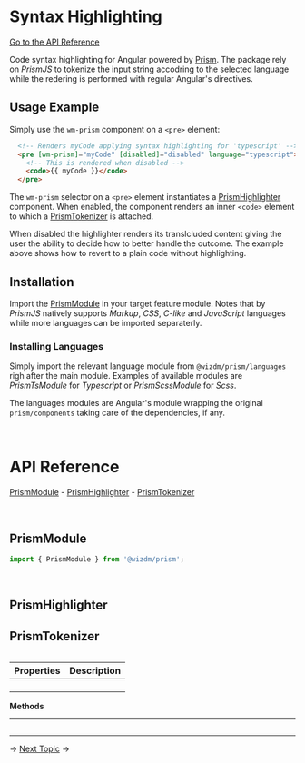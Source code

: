 <!-- toc: reference.json -->

# Syntax Highlighting

[Go to the API Reference](#api-reference)

Code syntax highlighting for Angular powered by [Prism](https://prismjs.com). The package rely on *PrismJS* to tokenize the input string accodring to the selected language while the redering is performed with regular Angular's directives.

## Usage Example
Simply use the `wm-prism` component on a `<pre>` element:

```html
  <!-- Renders myCode applying syntax highlighting for 'typescript' --> 
  <pre [wm-prism]="myCode" [disabled]="disabled" language="typescript">
    <!-- This is rendered when disabled -->
    <code>{{ myCode }}</code>
  </pre>
```
The `wm-prism` selector on a `<pre>` element instantiates a [PrismHighlighter](#prismhighlighter) component. When enabled, the component renders an inner `<code>` element to which a [PrismTokenizer](#prismtokenizer) is attached.

When disabled the highlighter renders its translcluded content giving the user the ability to decide how to better handle the outcome.  The example above shows how to revert to a plain code without highlighting.

## Installation
Import the [PrismModule](#prismmodule) in your target feature module. Notes that by *PrismJS* natively supports *Markup*, *CSS*, *C-like* and *JavaScript* languages while more languages can be imported separaterly. 

### Installing Languages
Simply import the relevant language module from `@wizdm/prism/languages` righ after the main module. Examples of available modules are *PrismTsModule* for *Typescript* or *PrismScssModule* for *Scss*. 

The languages modules are Angular's module wrapping the original `prism/components` taking care of the dependencies, if any.

&nbsp;

# API Reference
[PrismModule](#emojisupportmodule) - [PrismHighlighter](#prismhighlighter) - [PrismTokenizer](#prismtokenizer)

&nbsp;   

## PrismModule 

```typescript
import { PrismModule } from '@wizdm/prism';
```

&nbsp;  

## PrismHighlighter

## PrismTokenizer

```typescript

```

|**Properties**|**Description**|
|:--|:--|
|` `||

**Methods**

---

```typescript
```

---

->
[Next Topic](docs/toc?go=next) 
->
